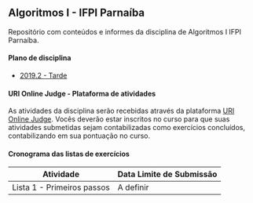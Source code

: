 ## Algoritmos I - IFPI Parnaíba

Repositório com conteúdos e informes da disciplina de Algoritmos I IFPI Parnaíba.

#### Plano de disciplina

* [2019.2 - Tarde](/plano/2019.2.pdf)

#### URI Online Judge - Plataforma de atividades

As atividades da disciplina serão recebidas através da plataforma [URI Online Judge](https://www.urionlinejudge.com.br/). Vocês deverão estar inscritos no curso para que suas atividades submetidas sejam contabilizadas como exercícios concluídos, contabilizando em sua pontuação no curso.

#### Cronograma das listas de exercícios

Atividade                  | Data Limite de Submissão
-------------------------- | ------------------------
Lista 1 - Primeiros passos | A definir
